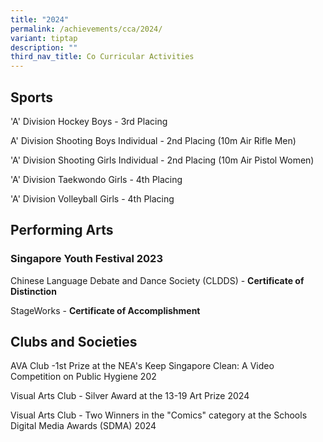 ```yaml
---
title: "2024"
permalink: /achievements/cca/2024/
variant: tiptap
description: ""
third_nav_title: Co Curricular Activities
---
```

<h2>Sports</h2>
<p>'A' Division Hockey Boys - 3rd Placing</p>
<p>A' Division Shooting Boys Individual - 2nd Placing (10m Air Rifle Men)</p>
<p>'A' Division Shooting Girls Individual - 2nd Placing (10m Air Pistol Women)</p>
<p>'A' Division Taekwondo Girls - 4th Placing</p>
<p>'A' Division Volleyball Girls - 4th Placing</p>
<h2>Performing Arts</h2>
<h3>Singapore Youth Festival 2023</h3>
<p></p>
<p>Chinese Language Debate and Dance Society (CLDDS) - <strong>Certificate of Distinction</strong>
</p>
<p>StageWorks - <strong>Certificate of Accomplishment</strong>
</p>
<p></p>
<h2>Clubs and Societies</h2>
<p>AVA Club -1st Prize at the NEA's Keep Singapore Clean: A Video Competition
on Public Hygiene 202</p>
<p></p>
<p>Visual Arts Club - Silver Award at the 13-19 Art Prize 2024</p>
<p></p>
<p>Visual Arts Club - Two Winners in the "Comics" category at the Schools
Digital Media Awards (SDMA) 2024</p>
<p></p>
<p></p>